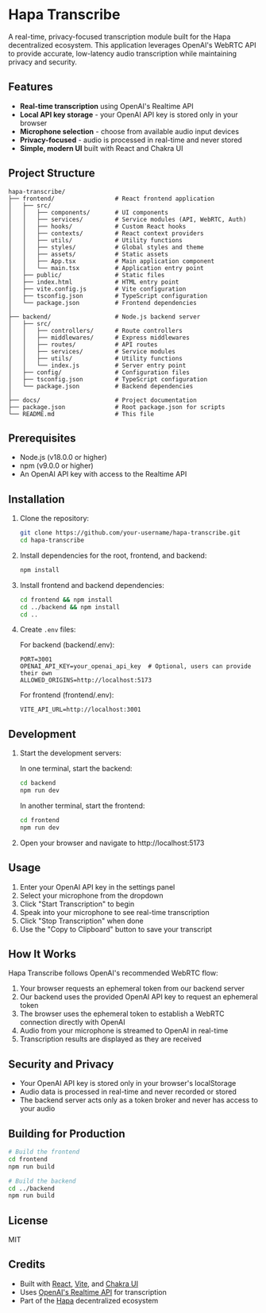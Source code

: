 # Hapa Transcribe

A real-time, privacy-focused transcription module built for the Hapa decentralized ecosystem. This application leverages OpenAI's WebRTC API to provide accurate, low-latency audio transcription while maintaining privacy and security.

## Features

- **Real-time transcription** using OpenAI's Realtime API
- **Local API key storage** - your OpenAI API key is stored only in your browser
- **Microphone selection** - choose from available audio input devices
- **Privacy-focused** - audio is processed in real-time and never stored
- **Simple, modern UI** built with React and Chakra UI

## Project Structure

```
hapa-transcribe/
├── frontend/                 # React frontend application
│   ├── src/
│   │   ├── components/       # UI components
│   │   ├── services/         # Service modules (API, WebRTC, Auth)
│   │   ├── hooks/            # Custom React hooks
│   │   ├── contexts/         # React context providers
│   │   ├── utils/            # Utility functions
│   │   ├── styles/           # Global styles and theme
│   │   ├── assets/           # Static assets
│   │   ├── App.tsx           # Main application component
│   │   └── main.tsx          # Application entry point
│   ├── public/               # Static files
│   ├── index.html            # HTML entry point
│   ├── vite.config.js        # Vite configuration
│   ├── tsconfig.json         # TypeScript configuration
│   └── package.json          # Frontend dependencies
│
├── backend/                  # Node.js backend server
│   ├── src/
│   │   ├── controllers/      # Route controllers
│   │   ├── middlewares/      # Express middlewares
│   │   ├── routes/           # API routes
│   │   ├── services/         # Service modules
│   │   ├── utils/            # Utility functions
│   │   └── index.js          # Server entry point
│   ├── config/               # Configuration files
│   ├── tsconfig.json         # TypeScript configuration
│   └── package.json          # Backend dependencies
│
├── docs/                     # Project documentation
├── package.json              # Root package.json for scripts
└── README.md                 # This file
```

## Prerequisites

- Node.js (v18.0.0 or higher)
- npm (v9.0.0 or higher)
- An OpenAI API key with access to the Realtime API

## Installation

1. Clone the repository:
   ```bash
   git clone https://github.com/your-username/hapa-transcribe.git
   cd hapa-transcribe
   ```

2. Install dependencies for the root, frontend, and backend:
   ```bash
   npm install
   ```

3. Install frontend and backend dependencies:
   ```bash
   cd frontend && npm install
   cd ../backend && npm install
   cd ..
   ```

4. Create `.env` files:

   For backend (backend/.env):
   ```
   PORT=3001
   OPENAI_API_KEY=your_openai_api_key  # Optional, users can provide their own
   ALLOWED_ORIGINS=http://localhost:5173
   ```

   For frontend (frontend/.env):
   ```
   VITE_API_URL=http://localhost:3001
   ```

## Development

1. Start the development servers:

   In one terminal, start the backend:
   ```bash
   cd backend
   npm run dev
   ```

   In another terminal, start the frontend:
   ```bash
   cd frontend
   npm run dev
   ```

2. Open your browser and navigate to http://localhost:5173

## Usage

1. Enter your OpenAI API key in the settings panel
2. Select your microphone from the dropdown
3. Click "Start Transcription" to begin
4. Speak into your microphone to see real-time transcription
5. Click "Stop Transcription" when done
6. Use the "Copy to Clipboard" button to save your transcript

## How It Works

Hapa Transcribe follows OpenAI's recommended WebRTC flow:

1. Your browser requests an ephemeral token from our backend server
2. Our backend uses the provided OpenAI API key to request an ephemeral token
3. The browser uses the ephemeral token to establish a WebRTC connection directly with OpenAI
4. Audio from your microphone is streamed to OpenAI in real-time
5. Transcription results are displayed as they are received

## Security and Privacy

- Your OpenAI API key is stored only in your browser's localStorage
- Audio data is processed in real-time and never recorded or stored
- The backend server acts only as a token broker and never has access to your audio

## Building for Production

```bash
# Build the frontend
cd frontend
npm run build

# Build the backend
cd ../backend
npm run build
```

## License

MIT

## Credits

- Built with [React](https://reactjs.org/), [Vite](https://vitejs.dev/), and [Chakra UI](https://chakra-ui.com/)
- Uses [OpenAI's Realtime API](https://platform.openai.com/docs/api-reference/audio) for transcription
- Part of the [Hapa](https://hapa.dev) decentralized ecosystem 
